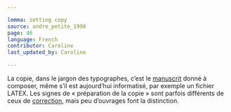 ```yaml
---

lemma: setting copy
source: andre_petite_1998
page: 46
language: French
contributor: Caroline
last_updated_by: Caroline

---
```


La copie, dans le jargon des typographes, c’est le [manuscrit](manuscript.html) donné à composer, même s’il est aujourd’hui informatisé, par exemple un fichier LATEX. Les signes de « préparation de la copie » sont parfois différents de ceux de [correction](correction.html), mais peu d’ouvrages font la distinction.
